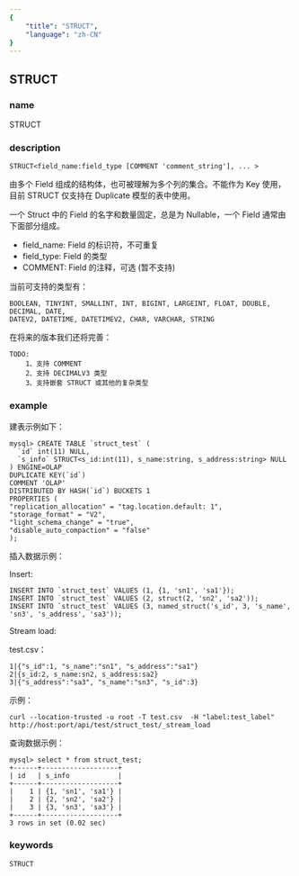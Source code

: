 ```yaml
---
{
    "title": "STRUCT",
    "language": "zh-CN"
}
---
```


<!--
Licensed to the Apache Software Foundation (ASF) under one
or more contributor license agreements.  See the NOTICE file
distributed with this work for additional information
regarding copyright ownership.  The ASF licenses this file
to you under the Apache License, Version 2.0 (the
"License"); you may not use this file except in compliance
with the License.  You may obtain a copy of the License at

  http://www.apache.org/licenses/LICENSE-2.0

Unless required by applicable law or agreed to in writing,
software distributed under the License is distributed on an
"AS IS" BASIS, WITHOUT WARRANTIES OR CONDITIONS OF ANY
KIND, either express or implied.  See the License for the
specific language governing permissions and limitations
under the License.
-->

## STRUCT

### name

<version since="2.0.0">

STRUCT

</version>

### description

`STRUCT<field_name:field_type [COMMENT 'comment_string'], ... >`

由多个 Field 组成的结构体，也可被理解为多个列的集合。不能作为 Key 使用，目前 STRUCT 仅支持在 Duplicate 模型的表中使用。

一个 Struct 中的 Field 的名字和数量固定，总是为 Nullable，一个 Field 通常由下面部分组成。

- field_name: Field 的标识符，不可重复
- field_type: Field 的类型
- COMMENT: Field 的注释，可选 (暂不支持)

当前可支持的类型有：

```
BOOLEAN, TINYINT, SMALLINT, INT, BIGINT, LARGEINT, FLOAT, DOUBLE, DECIMAL, DATE,
DATEV2, DATETIME, DATETIMEV2, CHAR, VARCHAR, STRING
```

在将来的版本我们还将完善：

```
TODO:
	1、支持 COMMENT
	2、支持 DECIMALV3 类型
	3、支持嵌套 STRUCT 或其他的复杂类型
```

### example

建表示例如下：

```
mysql> CREATE TABLE `struct_test` (
  `id` int(11) NULL,
  `s_info` STRUCT<s_id:int(11), s_name:string, s_address:string> NULL
) ENGINE=OLAP
DUPLICATE KEY(`id`)
COMMENT 'OLAP'
DISTRIBUTED BY HASH(`id`) BUCKETS 1
PROPERTIES (
"replication_allocation" = "tag.location.default: 1",
"storage_format" = "V2",
"light_schema_change" = "true",
"disable_auto_compaction" = "false"
);
```

插入数据示例：

Insert:

```
INSERT INTO `struct_test` VALUES (1, {1, 'sn1', 'sa1'});
INSERT INTO `struct_test` VALUES (2, struct(2, 'sn2', 'sa2'));
INSERT INTO `struct_test` VALUES (3, named_struct('s_id', 3, 's_name', 'sn3', 's_address', 'sa3'));
```

Stream load:

test.csv：

```
1|{"s_id":1, "s_name":"sn1", "s_address":"sa1"}
2|{s_id:2, s_name:sn2, s_address:sa2}
3|{"s_address":"sa3", "s_name":"sn3", "s_id":3}
```

示例：

```
curl --location-trusted -u root -T test.csv  -H "label:test_label" http://host:port/api/test/struct_test/_stream_load
```

查询数据示例：

```
mysql> select * from struct_test;
+------+-------------------+
| id   | s_info            |
+------+-------------------+
|    1 | {1, 'sn1', 'sa1'} |
|    2 | {2, 'sn2', 'sa2'} |
|    3 | {3, 'sn3', 'sa3'} |
+------+-------------------+
3 rows in set (0.02 sec)
```

### keywords

    STRUCT
